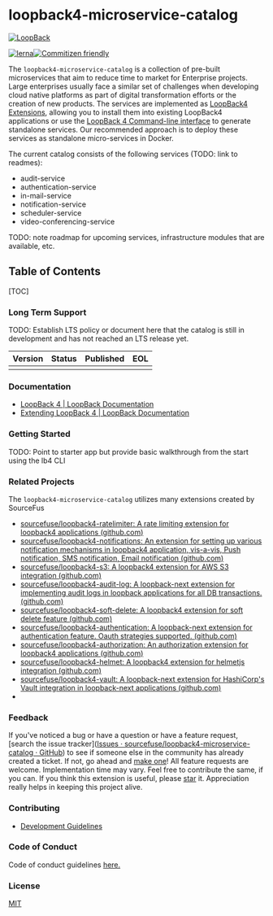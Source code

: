 # loopback4-microservice-catalog

[![LoopBack](https://github.com/strongloop/loopback-next/raw/master/docs/site/imgs/branding/Powered-by-LoopBack-Badge-(blue)-@2x.png)](http://loopback.io/)

[![lerna](https://img.shields.io/badge/maintained%20with-lerna-cc00ff.svg)](https://lerna.js.org/)[![Commitizen friendly](https://img.shields.io/badge/commitizen-friendly-brightgreen.svg)](http://commitizen.github.io/cz-cli/)

The `loopback4-microservice-catalog` is a collection of pre-built microservices that aim to reduce time to market for Enterprise projects. Large enterprises usually face a similar set of challenges when developing cloud native platforms as part of digital transformation efforts or the creation of new products. The services are implemented as [LoopBack4 Extensions](https://loopback.io/doc/en/lb4/Extending-LoopBack-4.html), allowing you to install them into existing LoopBack4 applications or use the [LoopBack 4 Command-line interface](https://loopback.io/doc/en/lb4/Command-line-interface.html) to generate standalone services. Our recommended approach is to deploy these services as standalone micro-services in Docker.

The current catalog consists of the following services (TODO: link to readmes):

* audit-service
* authentication-service
* in-mail-service
* notification-service
* scheduler-service
* video-conferencing-service

TODO: note roadmap for upcoming services, infrastructure modules that are available, etc.

## Table of Contents

[TOC]

### Long Term Support

TODO: Establish LTS policy or document here that the catalog is still in development and has not reached an LTS release yet.

| Version | Status | Published | EOL  |
| ------- | ------ | --------- | ---- |
|         |        |           |      |

### Documentation

* [LoopBack 4 | LoopBack Documentation](https://loopback.io/doc/en/lb4/)
* [Extending LoopBack 4 | LoopBack Documentation](https://loopback.io/doc/en/lb4/Extending-LoopBack-4.html)

### Getting Started

TODO: Point to starter app but provide basic walkthrough from the start using the lb4 CLI

### Related Projects

The `loopback4-microservice-catalog` utilizes many extensions created by SourceFus

* [sourcefuse/loopback4-ratelimiter: A rate limiting extension for loopback4 applications (github.com)](https://github.com/sourcefuse/loopback4-ratelimiter)
* [sourcefuse/loopback4-notifications: An extension for setting up various notification mechanisms in loopback4 application, vis-a-vis, Push notification, SMS notification, Email notification (github.com)](https://github.com/sourcefuse/loopback4-notifications)
* [sourcefuse/loopback4-s3: A loopback4 extension for AWS S3 integration (github.com)](https://github.com/sourcefuse/loopback4-s3)
* [sourcefuse/loopback4-audit-log: A loopback-next extension for implementing audit logs in loopback applications for all DB transactions. (github.com)](https://github.com/sourcefuse/loopback4-audit-log)
* [sourcefuse/loopback4-soft-delete: A loopback4 extension for soft delete feature (github.com)](https://github.com/sourcefuse/loopback4-soft-delete)
* [sourcefuse/loopback4-authentication: A loopback-next extension for authentication feature. Oauth strategies supported. (github.com)](https://github.com/sourcefuse/loopback4-authentication)
* [sourcefuse/loopback4-authorization: An authorization extension for loopback4 applications (github.com)](https://github.com/sourcefuse/loopback4-authorization)
* [sourcefuse/loopback4-helmet: A loopback4 extension for helmetjs integration (github.com)](https://github.com/sourcefuse/loopback4-helmet)
* [sourcefuse/loopback4-vault: A loopback-next extension for HashiCorp's Vault integration in loopback-next applications (github.com)](https://github.com/sourcefuse/loopback4-vault)
* 

### Feedback

If you've noticed a bug or have a question or have a feature request, [search the issue tracker]([Issues · sourcefuse/loopback4-microservice-catalog · GitHub](https://github.com/sourcefuse/loopback4-microservice-catalog/issues)) to see if someone else in the community has already created a ticket. If not, go ahead and [make one](https://github.com/sourcefuse/loopback4-microservice-catalog/issues/new/choose)! All feature requests are welcome. Implementation time may vary. Feel free to contribute the same, if you can. If you think this extension is useful, please [star](https://help.github.com/en/articles/about-stars) it. Appreciation really helps in keeping this project alive.

### Contributing

* [Development Guidelines](DEVELOPING)

### Code of Conduct

Code of conduct guidelines [here.](CODE_OF_CONDUCT)

### License

[MIT](LICENSE)

